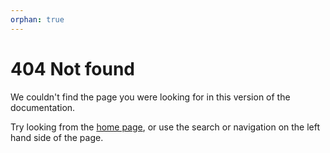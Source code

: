 ```yaml
---
orphan: true
---
```


# 404 Not found

We couldn't find the page you were looking for in this version of the documentation.

Try looking from the [home page](index), or use the search or navigation on the left hand side of the page.
